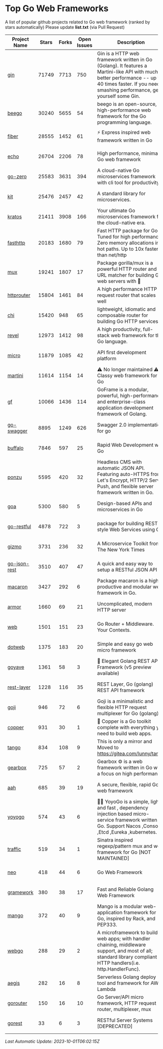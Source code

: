# Top Go Web Frameworks
A list of popular github projects related to Go web framework (ranked by stars automatically)
Please update **list.txt** (via Pull Request)

| Project Name | Stars | Forks | Open Issues | Description | Last Commit |
| ------------ | ----- | ----- | ----------- | ----------- | ----------- |
| [gin](https://github.com/gin-gonic/gin) | 71749 | 7713 | 750 | Gin is a HTTP web framework written in Go (Golang). It features a Martini-like API with much better performance -- up to 40 times faster. If you need smashing performance, get yourself some Gin. | 2023-09-27 07:17:11 |
| [beego](https://github.com/beego/beego) | 30240 | 5655 | 54 | beego is an open-source, high-performance web framework for the Go programming language. | 2023-09-28 12:22:34 |
| [fiber](https://github.com/gofiber/fiber) | 28555 | 1452 | 61 | ⚡️ Express inspired web framework written in Go | 2023-09-28 12:40:59 |
| [echo](https://github.com/labstack/echo) | 26704 | 2206 | 78 | High performance, minimalist Go web framework | 2023-09-19 05:24:47 |
| [go-zero](https://github.com/zeromicro/go-zero) | 25583 | 3631 | 394 | A cloud-native Go microservices framework with cli tool for productivity. | 2023-09-28 03:38:20 |
| [kit](https://github.com/go-kit/kit) | 25476 | 2457 | 42 | A standard library for microservices. | 2023-05-29 21:23:33 |
| [kratos](https://github.com/go-kratos/kratos) | 21411 | 3908 | 166 | Your ultimate Go microservices framework for the cloud-native era. | 2023-08-30 13:14:53 |
| [fasthttp](https://github.com/valyala/fasthttp) | 20183 | 1680 | 79 | Fast HTTP package for Go. Tuned for high performance. Zero memory allocations in hot paths. Up to 10x faster than net/http | 2023-09-22 12:21:18 |
| [mux](https://github.com/gorilla/mux) | 19241 | 1807 | 17 | Package gorilla/mux is a powerful HTTP router and URL matcher for building Go web servers with 🦍 | 2023-09-21 03:06:08 |
| [httprouter](https://github.com/julienschmidt/httprouter) | 15804 | 1461 | 84 | A high performance HTTP request router that scales well | 2022-06-03 15:51:59 |
| [chi](https://github.com/go-chi/chi) | 15420 | 948 | 65 | lightweight, idiomatic and composable router for building Go HTTP services | 2023-08-08 19:06:48 |
| [revel](https://github.com/revel/revel) | 12973 | 1412 | 98 | A high productivity, full-stack web framework for the Go language. | 2022-04-12 20:53:30 |
| [micro](https://github.com/micro/micro) | 11879 | 1085 | 42 | API first development platform | 2023-07-28 18:28:23 |
| [martini](https://github.com/go-martini/martini) | 11614 | 1154 | 14 | ⚠️ No longer maintained ⚠️  Classy web framework for Go | 2017-01-21 21:58:54 |
| [gf](https://github.com/gogf/gf) | 10066 | 1436 | 114 | GoFrame is a modular, powerful, high-performance and enterprise-class application development framework of Golang.  | 2023-09-27 06:40:32 |
| [go-swagger](https://github.com/go-swagger/go-swagger) | 8895 | 1249 | 626 | Swagger 2.0 implementation for go | 2023-08-21 22:25:45 |
| [buffalo](https://github.com/gobuffalo/buffalo) | 7846 | 597 | 25 | Rapid Web Development w/ Go | 2023-01-26 15:34:17 |
| [ponzu](https://github.com/ponzu-cms/ponzu) | 5595 | 420 | 32 | Headless CMS with automatic JSON API. Featuring auto-HTTPS from Let's Encrypt, HTTP/2 Server Push, and flexible server framework written in Go. | 2020-01-02 00:14:32 |
| [goa](https://github.com/goadesign/goa) | 5300 | 580 | 5 | Design-based APIs and microservices in Go | 2023-10-01 02:05:59 |
| [go-restful](https://github.com/emicklei/go-restful) | 4878 | 722 | 3 | package for building REST-style Web Services using Go | 2023-08-19 07:17:29 |
| [gizmo](https://github.com/nytimes/gizmo) | 3731 | 236 | 32 | A Microservice Toolkit from The New York Times | 2021-04-30 15:27:05 |
| [go-json-rest](https://github.com/ant0ine/go-json-rest) | 3510 | 407 | 47 | A quick and easy way to setup a RESTful JSON API | 2017-09-13 04:12:08 |
| [macaron](https://github.com/go-macaron/macaron) | 3427 | 292 | 6 | Package macaron is a high productive and modular web framework in Go. | 2023-09-11 02:41:23 |
| [armor](https://github.com/labstack/armor) | 1660 | 69 | 21 | Uncomplicated, modern HTTP server | 2019-08-03 18:10:09 |
| [web](https://github.com/gocraft/web) | 1501 | 151 | 23 | Go Router + Middleware. Your Contexts. | 2019-02-07 15:06:52 |
| [dotweb](https://github.com/devfeel/dotweb) | 1375 | 183 | 20 | Simple and easy go web micro framework | 2023-04-15 08:06:03 |
| [goyave](https://github.com/go-goyave/goyave) | 1361 | 58 | 3 | 🍐 Elegant Golang REST API Framework (v5 preview available) | 2023-06-09 14:22:05 |
| [rest-layer](https://github.com/rs/rest-layer) | 1228 | 116 | 35 | REST Layer, Go (golang) REST API framework | 2021-09-30 23:58:01 |
| [goji](https://github.com/goji/goji) | 946 | 72 | 6 | Goji is a minimalistic and flexible HTTP request multiplexer for Go (golang) | 2019-01-26 23:58:29 |
| [copper](https://github.com/gocopper/copper) | 931 | 30 | 1 | 🚀‏‏‎    ‎‏‏‎‏‏‎‎‎‎‎‎Copper is a Go toolkit complete with everything you need to build web apps. | 2023-08-17 19:12:35 |
| [tango](https://github.com/lunny/tango) | 834 | 108 | 9 | This is only a mirror and Moved to https://gitea.com/lunny/tango | 2019-05-17 03:31:10 |
| [gearbox](https://github.com/gogearbox/gearbox) | 725 | 57 | 2 | Gearbox :gear: is a web framework written in Go with a focus on high performance | 2022-09-21 00:20:37 |
| [aah](https://github.com/go-aah/aah) | 685 | 39 | 19 | A secure, flexible, rapid Go web framework | 2020-09-02 02:31:20 |
| [yoyogo](https://github.com/yoyofx/yoyogo) | 574 | 43 | 6 | 🦄🌈 YoyoGo is a simple, light and fast , dependency injection based micro-service framework written in Go. Support Nacos ,Consoul ,Etcd ,Eureka ,kubernetes. | 2023-05-06 03:13:09 |
| [traffic](https://github.com/gravityblast/traffic) | 519 | 34 | 1 | Sinatra inspired regexp/pattern mux and web framework for Go [NOT MAINTAINED] | 2015-11-26 21:31:07 |
| [neo](https://github.com/ivpusic/neo) | 418 | 44 | 6 | Go Web Framework | 2017-08-14 23:54:31 |
| [gramework](https://github.com/gramework/gramework) | 380 | 38 | 17 | Fast and Reliable Golang Web Framework | 2023-01-24 23:49:42 |
| [mango](https://github.com/paulbellamy/mango) | 372 | 40 | 9 | Mango is a modular web-application framework for Go, inspired by Rack, and PEP333. | 2017-10-17 08:18:43 |
| [webgo](https://github.com/bnkamalesh/webgo) | 288 | 29 | 2 | A microframework to build web apps; with handler chaining, middleware support, and most of all; standard library compliant HTTP handlers(i.e. http.HandlerFunc). | 2023-03-08 16:03:21 |
| [aegis](https://github.com/tmaiaroto/aegis) | 282 | 16 | 8 | Serverless Golang deploy tool and framework for AWS Lambda | 2019-07-28 17:59:41 |
| [gorouter](https://github.com/vardius/gorouter) | 150 | 16 | 10 | Go Server/API micro framework, HTTP request router, multiplexer, mux | 2022-10-28 23:16:55 |
| [gorest](https://github.com/tideland/gorest) | 33 | 6 | 3 | RESTful Server Systems [DEPRECATED] | 2017-11-10 13:00:37 |

*Last Automatic Update: 2023-10-01T06:02:15Z*